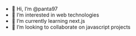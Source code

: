 - 👋 Hi, I’m @panta97
- 👀 I’m interested in web technologies
- 🌱 I’m currently learning next.js
- 💞️ I’m looking to collaborate on javascript projects

<!---
panta97/panta97 is a ✨ special ✨ repository because its `README.md` (this file) appears on your GitHub profile.
You can click the Preview link to take a look at your changes.
--->
